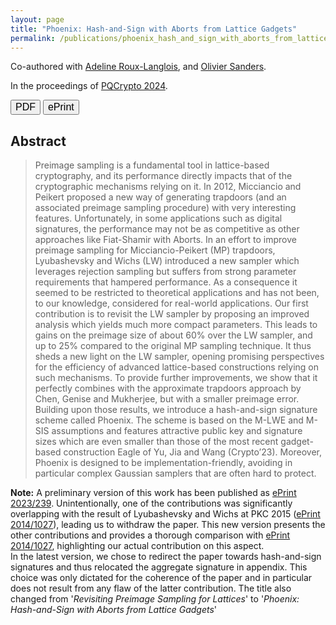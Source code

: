 ```yaml
---
layout: page
title: "Phoenix: Hash-and-Sign with Aborts from Lattice Gadgets"
permalink: /publications/phoenix_hash_and_sign_with_aborts_from_lattice_gadgets
---
```


Co-authored with [Adeline Roux-Langlois](https://people.irisa.fr/Adeline.Roux-Langlois/), and [Olivier Sanders](https://crypto.orange-labs.fr/acg/people/peopleProfil.php?id=226).    

In the proceedings of [PQCrypto 2024](https://link.springer.com/chapter/10.1007/978-3-031-62743-9_9).  

<a href="/assets/pub/JRS24_phoenix_hash_and_sign_with_aborts_from_lattice_gadgets.pdf" target="_blank" style="text-decoration: none;"><button class="mybutton" onmouseover="this.style.backgroundColor='#337076'; this.style.color='#FFFFFF'; this.querySelector('span').style.paddingRight = '16px'; this.querySelector('span').querySelector('span').style.opacity = '1'; this.querySelector('span').querySelector('span').style.right = '0';" onmouseout="this.style.backgroundColor='#FFFFFF'; this.style.color='#337076'; this.querySelector('span').style.paddingRight = '0'; this.querySelector('span').querySelector('span').style.opacity = '0'; this.querySelector('span').querySelector('span').style.right = '-20px';"><span style="cursor: pointer; display: inline-block; position: relative; transition: 0.5s; font-size: 16px;">PDF <span style="position: absolute; opacity: 0; top: 0; right: -20px; transition: 0.5s;">&#xbb;</span></span></button></a>
<a href="https://eprint.iacr.org/2023/446" target="_blank" style="text-decoration: none;"><button class="mybutton" onmouseover="this.style.backgroundColor='#337076'; this.style.color='#FFFFFF'; this.querySelector('span').style.paddingRight = '16px'; this.querySelector('span').querySelector('span').style.opacity = '1'; this.querySelector('span').querySelector('span').style.right = '0';" onmouseout="this.style.backgroundColor='#FFFFFF'; this.style.color='#337076'; this.querySelector('span').style.paddingRight = '0'; this.querySelector('span').querySelector('span').style.opacity = '0'; this.querySelector('span').querySelector('span').style.right = '-20px';"><span style="cursor: pointer; display: inline-block; position: relative; transition: 0.5s; font-size: 16px;">ePrint <span style="position: absolute; opacity: 0; top: 0; right: -20px; transition: 0.5s;">&#xbb;</span></span></button></a>   

## Abstract
> Preimage sampling is a fundamental tool in lattice-based cryptography, and its performance directly impacts that of the cryptographic mechanisms relying on it. In 2012, Micciancio and Peikert proposed a new way of generating trapdoors (and an associated preimage sampling procedure) with very interesting features. Unfortunately, in some applications such as digital signatures, the performance may not be as competitive as other approaches like Fiat-Shamir with Aborts. In an effort to improve preimage sampling for Micciancio-Peikert (MP) trapdoors, Lyubashevsky and Wichs (LW) introduced a new sampler which leverages rejection sampling but suffers from strong parameter requirements that hampered performance. As a consequence it seemed to be restricted to theoretical applications and has not been, to our knowledge, considered for real-world applications. 
Our first contribution is to revisit the LW sampler by proposing an improved analysis which yields much more compact parameters. This leads to gains on the preimage size of about 60% over the LW sampler, and up to 25% compared to the original MP sampling technique. It thus sheds a new light on the LW sampler, opening promising perspectives for the efficiency of advanced lattice-based constructions relying on such mechanisms. To provide further improvements, we show that it perfectly combines with the approximate trapdoors approach by Chen, Genise and Mukherjee, but with a smaller preimage error. 
Building upon those results, we introduce a hash-and-sign signature scheme called Phoenix. The scheme is based on the M-LWE and M-SIS assumptions and features attractive public key and signature sizes which are even smaller than those of the most recent gadget-based construction Eagle of Yu, Jia and Wang (Crypto’23). Moreover, Phoenix is designed to be implementation-friendly, avoiding in particular complex Gaussian samplers that are often hard to protect.  

**Note:** A preliminary version of this work has been published as [ePrint 2023/239](https://eprint.iacr.org/2023/239). Unintentionally, one of the contributions was significantly overlapping with the result of Lyubashevsky and Wichs at PKC 2015 ([ePrint 2014/1027](https://eprint.iacr.org/2014/1027)), leading us to withdraw the paper. This new version presents the other contributions and provides a thorough comparison with [ePrint 2014/1027](https://eprint.iacr.org/2014/1027), highlighting our actual contribution on this aspect.  
In the latest version, we chose to redirect the paper towards hash-and-sign signatures and thus relocated the aggregate signature in appendix. This choice was only dictated for the coherence of the paper and in particular does not result from any flaw of the latter contribution. The title also changed from '_Revisiting Preimage Sampling for Lattices_' to '_Phoenix: Hash-and-Sign with Aborts from Lattice Gadgets_'